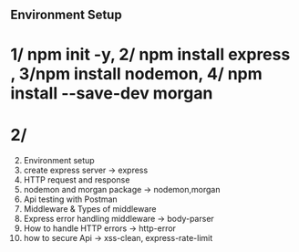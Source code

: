 ## Environment Setup
# 1/ npm init -y, 2/ npm install express , 3/npm install nodemon, 4/ npm install --save-dev morgan
# 2/


2. Environment setup
3. create express server -> express
4. HTTP request and response
5. nodemon and morgan package -> nodemon,morgan
6. Api testing with Postman
7. Middleware & Types of middleware
8. Express error handling middleware -> body-parser
9. How to handle HTTP errors -> http-error
10. how to secure Api -> xss-clean, express-rate-limit
